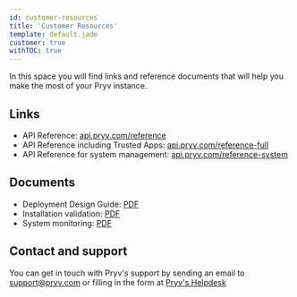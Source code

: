 ```yaml
---
id: customer-resources
title: 'Customer Resources'
template: default.jade
customer: true
withTOC: true
---
```


In this space you will find links and reference documents that will help you make the most of your Pryv instance.

## Links

- API Reference: [api.pryv.com/reference](https://api.pryv.com/reference/)
- API Reference including Trusted Apps: [api.pryv.com/reference-full](https://api.pryv.com/reference-full/)
- API Reference for system management: [api.pryv.com/reference-system](https://api.pryv.com/reference-system/)

## Documents

- Deployment Design Guide: [PDF](/assets/docs/deployment_design_guide_v6.pdf)
- Installation validation: [PDF](/assets/docs/20190131-pryv.io-verification-v3.pdf)
- System monitoring: [PDF](/assets/docs/20190201-API-healthchecks-v4.pdf)

## Contact and support

You can get in touch with Pryv's support by sending an email to [support@pryv.com](mailto:support@pryv.com) or filling in the form at [Pryv's Helpdesk](http://pryv.com/helpdesk/)
